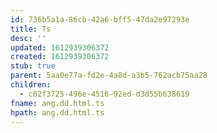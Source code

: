 ```yaml
---
id: 736b5a1a-86cb-42a6-bff5-47da2e97293e
title: Ts
desc: ''
updated: 1612939306372
created: 1612939306372
stub: true
parent: 5aa0e77a-fd2e-4a8d-a3b5-762acb75aa28
children:
  - c62f3725-496e-4516-92ed-d3d55b638619
fname: ang.dd.html.ts
hpath: ang.dd.html.ts
---
```




